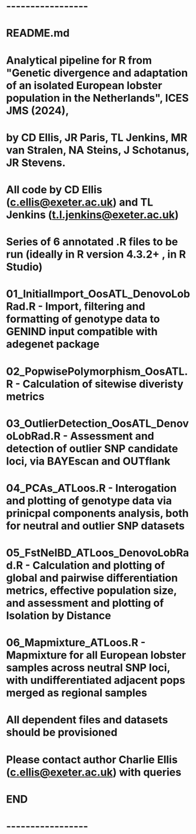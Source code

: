 # ----------------- #
#
# README.md
# 
# Analytical pipeline for R from "Genetic divergence and adaptation of an isolated European lobster population in the Netherlands", ICES JMS (2024),
# by CD Ellis, JR Paris, TL Jenkins, MR van Stralen, NA Steins, J Schotanus, JR Stevens. 
# 
# All code by CD Ellis (c.ellis@exeter.ac.uk) and TL Jenkins (t.l.jenkins@exeter.ac.uk)
# 
# Series of 6 annotated .R files to be run (ideally in R version 4.3.2+ , in R Studio)
# 
# 01_InitialImport_OosATL_DenovoLobRad.R   - Import, filtering and formatting of genotype data to GENIND input compatible with adegenet package
# 02_PopwisePolymorphism_OosATL.R   - Calculation of sitewise diveristy metrics
# 03_OutlierDetection_OosATL_DenovoLobRad.R   - Assessment and detection of outlier SNP candidate loci, via BAYEscan and OUTflank
# 04_PCAs_ATLoos.R  - Interogation and plotting of genotype data via prinicpal components analysis, both for neutral and outlier SNP datasets
# 05_FstNeIBD_ATLoos_DenovoLobRad.R   - Calculation and plotting of global and pairwise differentiation metrics, effective population size, and assessment and plotting of Isolation by Distance
# 06_Mapmixture_ATLoos.R  - Mapmixture for all European lobster samples across neutral SNP loci, with undifferentiated adjacent pops merged as regional samples
# 
# All dependent files and datasets should be provisioned
#  
# Please contact author Charlie Ellis (c.ellis@exeter.ac.uk) with queries
# 
# END
# ----------------- #
